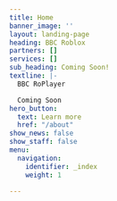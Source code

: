 ```yaml
---
title: Home
banner_image: ''
layout: landing-page
heading: BBC Roblox
partners: []
services: []
sub_heading: Coming Soon!
textline: |-
  BBC RoPlayer

  Coming Soon
hero_button:
  text: Learn more
  href: "/about"
show_news: false
show_staff: false
menu:
  navigation:
    identifier: _index
    weight: 1

---
```

